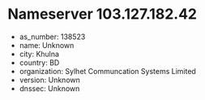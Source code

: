 # Nameserver 103.127.182.42

* as_number: 138523
* name: Unknown
* city: Khulna
* country: BD
* organization: Sylhet Communcation Systems Limited
* version: Unknown
* dnssec: Unknown
